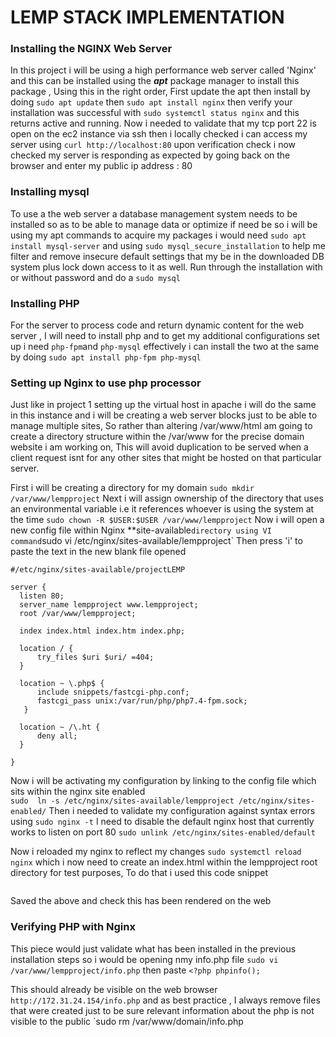 # LEMP STACK IMPLEMENTATION

### Installing the NGINX Web Server

 In this project i will be using a high performance web server called 'Nginx' and this can be installed using the ***apt*** package manager to install this package , Using this in the right order, First update the apt then install by doing 
 `sudo apt update` then `sudo apt install nginx` then verify your installation was successful with `sudo systemctl status nginx` and this returns active and running. 
 Now i needed to validate that my tcp port 22 is open on the ec2 instance via ssh then i locally checked i can access my server using `curl http://localhost:80` upon verification check i now checked my server is responding as expected by going back on the browser and enter my public ip address : 80
 ### Installing mysql

 To use a the web server a database management system needs to be installed so as to be able to manage data or optimize if need be so i will be using my apt commands to acquire my packages i would need 
 `sudo apt install mysql-server`  and using `sudo mysql_secure_installation` to help me filter and remove insecure default settings that my be in the downloaded DB system plus lock down access to it as well. Run through the installation with or without password and do a `sudo mysql`

 ### Installing PHP
 For the server to process code and return dynamic content for the web server , I will need to install php and to get my additional configurations set up i need `php-fpm`and `php-mysql` effectively i can install the two at the same by doing `sudo apt install php-fpm php-mysql`
  ### Setting up Nginx to use php processor
  Just like in project 1 setting up the virtual host in apache i will do the same in this instance and i will be creating a web server blocks just to be able to manage multiple sites, So rather than altering /var/www/html am going to create a directory structure within the /var/www for the precise domain website i am working on, This will avoid duplication to be served when a client request isnt for any other sites that might be hosted on that particular server.

  First i will be creating a directory for my domain
  `sudo mkdir /var/www/lempproject`
  Next i will assign ownership of the directory that uses an environmental variable i.e it references whoever is using the system at the time 
  `sudo chown -R $USER:$USER /var/www/lempproject`
  Now i will open a new config file within Nginx **site-available` directory using VI command
  `sudo vi /etc/nginx/sites-available/lempproject`
  Then press 'i' to paste the text in the new blank file opened 

  ```
  #/etc/nginx/sites-available/projectLEMP

server {
    listen 80;
    server_name lempproject www.lempproject;
    root /var/www/lempproject;

    index index.html index.htm index.php;

    location / {
        try_files $uri $uri/ =404;
    }

    location ~ \.php$ {
        include snippets/fastcgi-php.conf;
        fastcgi_pass unix:/var/run/php/php7.4-fpm.sock;
     }

    location ~ /\.ht {
        deny all;
    }

}
```
Now i will be activating my configuration by linking to the config file which sits within the nginx site enabled  
`sudo  ln -s /etc/nginx/sites-available/lempproject /etc/nginx/sites-enabled/`
Then i needed to validate my configuration against syntax errors using 
`sudo nginx -t`
I need to disable the default nginx host that currently works to listen on port 80
`sudo unlink /etc/nginx/sites-enabled/default`

 Now i reloaded my nginx to reflect my changes 
 `sudo systemctl reload nginx` which i now need to create an index.html within the lempproject root directory for test purposes, To do that i used this code snippet 
 ````sudo echo 'Hello Pappizee's Lemp from hostname' $(curl -s http://169.254.169.254/latest/meta-data/public-hostname) 'with public IP' $(curl -s http://169.254.169.254/latest/meta-data/public-ipv4) > /var/www/lempproject/index.html
```` 
Saved the above and check this has been rendered on the web 
  ### Verifying PHP with Nginx

  This piece would just validate what has been installed in the previous installation steps so i would be opening nmy info.php file
  `sudo vi /var/www/lempproject/info.php` then paste 
  `<?php
   phpinfo();
 `

  This should already be visible on the web browser `http://172.31.24.154/info.php` and as best practice , I always remove files that were created just to be sure relevant information about the php is not visible to the public
  `sudo rm /var/www/domain/info.php

